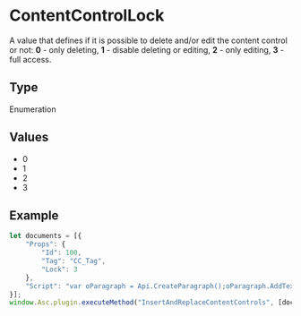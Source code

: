 # ContentControlLock

A value that defines if it is possible to delete and/or edit the content control or not:
**0** - only deleting,
**1** - disable deleting or editing,
**2** - only editing,
**3** - full access.

## Type

Enumeration

## Values

- 0
- 1
- 2
- 3


## Example

```javascript
let documents = [{
    "Props": {
        "Id": 100,
        "Tag": "CC_Tag",
        "Lock": 3
    },
    "Script": "var oParagraph = Api.CreateParagraph();oParagraph.AddText('Hello world!');Api.GetDocument().InsertContent([oParagraph]);"
}];
window.Asc.plugin.executeMethod("InsertAndReplaceContentControls", [documents]);
```
